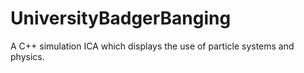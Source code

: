 # UniversityBadgerBanging
A C++ simulation ICA which displays the use of particle systems and physics.
